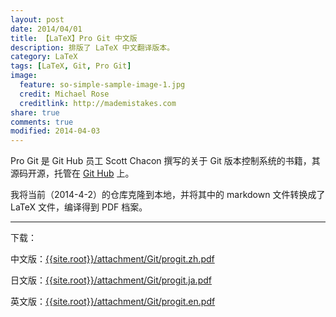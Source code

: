 ```yaml
---
layout: post
date: 2014/04/01
title: 【LaTeX】Pro Git 中文版
description: 排版了 LaTeX 中文翻译版本。
category: LaTeX
tags: [LaTeX, Git, Pro Git]
image:
  feature: so-simple-sample-image-1.jpg
  credit: Michael Rose
  creditlink: http://mademistakes.com
share: true
comments: true
modified: 2014-04-03
---
```


Pro Git 是 Git Hub 员工 Scott Chacon 撰写的关于 Git 版本控制系统的书籍，其源码开源，托管在 [Git Hub](https://github.com/progit/progit) 上。

我将当前（2014-4-2）的仓库克隆到本地，并将其中的 markdown 文件转换成了 LaTeX 文件，编译得到 PDF 档案。

<!--more-->

-----------

下载：

中文版：[{{site.root}}/attachment/Git/progit.zh.pdf]({{site.root}}/attachment/Git/progit.zh.pdf)

日文版：[{{site.root}}/attachment/Git/progit.ja.pdf]({{site.root}}/attachment/Git/progit.ja.pdf)

英文版：[{{site.root}}/attachment/Git/progit.en.pdf]({{site.root}}/attachment/Git/progit.en.pdf)
